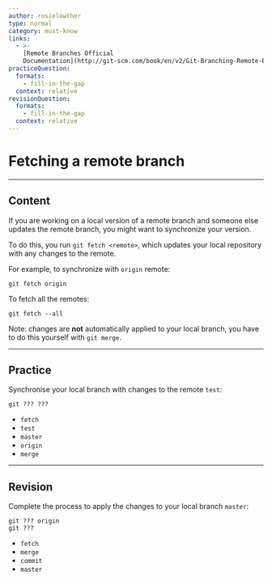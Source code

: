 ```yaml
---
author: rosielowther
type: normal
category: must-know
links:
  - >-
    [Remote Branches Official
    Documentation](http://git-scm.com/book/en/v2/Git-Branching-Remote-Branches){website}
practiceQuestion:
  formats:
    - fill-in-the-gap
  context: relative
revisionQuestion:
  formats:
    - fill-in-the-gap
  context: relative
---
```


# Fetching a remote branch


---

## Content

If you are working on a local version of a remote branch and someone else updates the remote branch, you might want to synchronize your version.

To do this, you run `git fetch <remote>`, which updates your local repository with any changes to the remote.

For example, to synchronize with `origin` remote:

```plain-text
git fetch origin
```

To fetch all the remotes:

```plain-text
git fetch --all
```

Note: changes are **not** automatically applied to your local branch, you have to do this yourself with `git merge`.


---

## Practice

Synchronise your local branch with changes to the remote `test`:

```plain-text
git ??? ???
```

- `fetch`
- `test`
- `master`
- `origin`
- `merge`


---

## Revision

Complete the process to apply the changes to your local branch `master`:

```plain-text
git ??? origin
git ???
```

- `fetch`
- `merge`
- `commit`
- `master`
